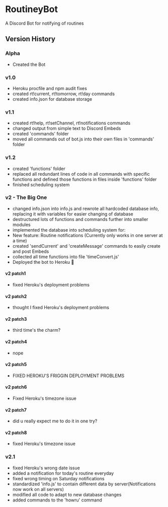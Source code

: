 # RoutineyBot
A Discord Bot for notifying of routines

## Version History
### Alpha
- Created the Bot
### v1.0
- Heroku procfile and npm audit fixes
- created rt!current, rt!tomorrow, rt!day commands
- created info.json for database storage
### v1.1
- created rt!help, rt!setChannel, rt!notifications commands
- changed output from simple text to Discord Embeds
- created 'commands' folder
- moved all commands out of bot.js into their own files in 'commands' folder
### v1.2
- created 'functions' folder
- replaced all redundant lines of code in all commands with specific functions and defined those functions in files inside 'functions' folder
- finished scheduling system
### v2 - The Big One
- changed info.json into info.js and rewrote all hardcoded database info, replacing it with variables for easier changing of database
- destructured lots of functions and commands further into smaller modules
- implemented the database into scheduling system for:
- New feature: Routine notifications (Currently only works in one server at a time)
- created 'sendCurrent' and 'createMessage' commands to easily create and post Embeds
- collected all time functions into file 'timeConvert.js'
- Deployed the bot to Heroku 🎉
#### v2 patch1
- fixed Heroku's deployment problems
#### v2 patch2
- thought I fixed Heroku's deployment problems
#### v2 patch3
- third time's the charm?
#### v2 patch4
- nope
#### v2 patch5
- FIXED HEROKU'S FRIGGIN DEPLOYMENT PROBLEMS
#### v2 patch6
- Fixed Heroku's timezone issue
#### v2 patch7
- did u really expect me to do it in one try?
#### v2 patch8
- fixed Heroku's timezone issue
### v2.1
- fixed Heroku's wrong date issue
- added a notification for today's routine everyday
- fixed wrong timing on Saturday notifications
- standardized 'info.js' to contain different data by server(Notifications now work on all servers)
- modified all code to adapt to new database changes
- added commands to the 'howru' command
